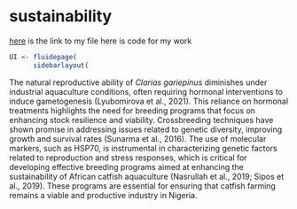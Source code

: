 # sustainability

[here](https://github.com/FaithAyo/practice_with_me/tree/main) is the link to my file 
here is code for my work

```r
UI <- fluidepage(
      sidebarlayout(
```
      
The natural reproductive ability of *Clarias gariepinus* diminishes under industrial aquaculture conditions, often requiring hormonal interventions to induce gametogenesis (Lyubomirova et al., 2021). This reliance on hormonal treatments highlights the need for breeding programs that focus on enhancing stock resilience and viability. Crossbreeding techniques have shown promise in addressing issues related to genetic diversity, improving growth and survival rates (Sunarma et al., 2016). The use of molecular markers, such as HSP70, is instrumental in characterizing genetic factors related to reproduction and stress responses, which is critical for developing effective breeding programs aimed at enhancing the sustainability of African catfish aquaculture (Nasrullah et al., 2019; Sipos et al., 2019). These programs are essential for ensuring that catfish farming remains a viable and productive industry in Nigeria.
